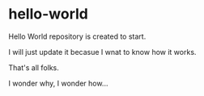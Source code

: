 hello-world
===========

Hello World repository is created to start.

I will just update it becasue I wnat to know how it works.

That's all folks.

I wonder why, I wonder how...
